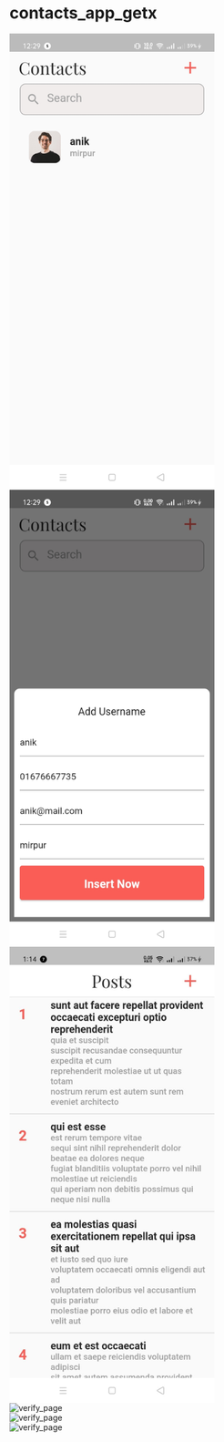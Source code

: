 # contacts_app_getx

<img align="left" alt="verify_page" width="360px"  src="https://github.com/mosfeqanik/contact_app_getx/blob/main/screenshots/imgpsh_fullsize_modal_1.jpeg" />
<img align="left" alt="verify_page" width="360px"  src="https://github.com/mosfeqanik/contact_app_getx/blob/main/screenshots/imgpsh_fullsize_modal_2.jpeg" />
<img align="left" alt="verify_page" width="360px"  src="https://github.com/mosfeqanik/contact_app_getx/blob/main/screenshots/1.jpg" />
<img align="left" alt="verify_page" width="360px"  src="https://github.com/mosfeqanik/contact_app_getx/blob/main/screenshots/6.jpeg" />
<img align="left" alt="verify_page" width="360px"  src="https://github.com/mosfeqanik/contact_app_getx/blob/main/screenshots/7.jpeg" />
<img align="left" alt="verify_page" width="360px"  src="https://github.com/mosfeqanik/contact_app_getx/blob/main/screenshots/8.jpeg" />